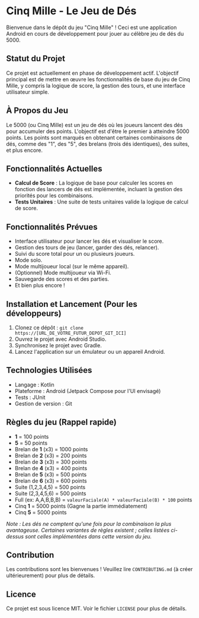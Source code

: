 # Cinq Mille - Le Jeu de Dés

Bienvenue dans le dépôt du jeu "Cinq Mille" ! Ceci est une application Android en cours de développement pour jouer au célèbre jeu de dés du 5000.

## Statut du Projet

Ce projet est actuellement en phase de développement actif. L'objectif principal est de mettre en œuvre les fonctionnalités de base du jeu de Cinq Mille, y compris la logique de score, la gestion des tours, et une interface utilisateur simple.

## À Propos du Jeu

Le 5000 (ou Cinq Mille) est un jeu de dés où les joueurs lancent des dés pour accumuler des points. L'objectif est d'être le premier à atteindre 5000 points. Les points sont marqués en obtenant certaines combinaisons de dés, comme des "1", des "5", des brelans (trois dés identiques), des suites, et plus encore.

## Fonctionnalités Actuelles

*   **Calcul de Score** : La logique de base pour calculer les scores en fonction des lancers de dés est implémentée, incluant la gestion des priorités pour les combinaisons.
*   **Tests Unitaires** : Une suite de tests unitaires valide la logique de calcul de score.

## Fonctionnalités Prévues

*   Interface utilisateur pour lancer les dés et visualiser le score.
*   Gestion des tours de jeu (lancer, garder des dés, relancer).
*   Suivi du score total pour un ou plusieurs joueurs.
*   Mode solo.
*   Mode multijoueur local (sur le même appareil).
*   (Optionnel) Mode multijoueur via Wi-Fi.
*   Sauvegarde des scores et des parties.
*   Et bien plus encore !

## Installation et Lancement (Pour les développeurs)

1.  Clonez ce dépôt : `git clone https://[URL_DE_VOTRE_FUTUR_DEPOT_GIT_ICI]`
2.  Ouvrez le projet avec Android Studio.
3.  Synchronisez le projet avec Gradle.
4.  Lancez l'application sur un émulateur ou un appareil Android.

## Technologies Utilisées

*   Langage : Kotlin
*   Plateforme : Android (Jetpack Compose pour l'UI envisagé)
*   Tests : JUnit
*   Gestion de version : Git

## Règles du jeu (Rappel rapide)

*   **1** = 100 points
*   **5** = 50 points
*   Brelan de **1** (x3) = 1000 points
*   Brelan de **2** (x3) = 200 points
*   Brelan de **3** (x3) = 300 points
*   Brelan de **4** (x3) = 400 points
*   Brelan de **5** (x3) = 500 points
*   Brelan de **6** (x3) = 600 points
*   Suite (1,2,3,4,5) = 500 points
*   Suite (2,3,4,5,6) = 500 points
*   Full (ex: A,A,B,B,B) = `valeurFaciale(A) * valeurFaciale(B) * 100` points
*   Cinq **1** = 5000 points (Gagne la partie immédiatement)
*   Cinq **5** = 5000 points

_Note : Les dés ne comptent qu'une fois pour la combinaison la plus avantageuse. Certaines variantes de règles existent ; celles listées ci-dessus sont celles implémentées dans cette version du jeu._

## Contribution

Les contributions sont les bienvenues ! Veuillez lire `CONTRIBUTING.md` (à créer ultérieurement) pour plus de détails.

## Licence

Ce projet est sous licence MIT. Voir le fichier `LICENSE` pour plus de détails.